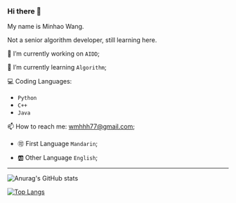 ### Hi there 👋

<!--
**wmhcqw/wmhcqw** is a ✨ _special_ ✨ repository because its `README.md` (this file) appears on your GitHub profile.

Here are some ideas to get you started:

- 🔭 I’m currently working on ...
- 🌱 I’m currently learning ...
- 👯 I’m looking to collaborate on ...
- 🤔 I’m looking for help with ...
- 💬 Ask me about ...
- 📫 How to reach me: ...
- 😄 Pronouns: ...
- ⚡ Fun fact: ...
-->

My name is Minhao Wang.

Not a senior algorithm developer, still learning here.

🔭 I’m currently working on `AIDD`;

🌱 I’m currently learning `Algorithm`;

💻 Coding Languages:
  - `Python`
  - `C++`
  - `Java`

📫 How to reach me: wmhhh77@gmail.com;

  - 🉑 First Language `Mandarin`;

  - 🆎 Other Language `English`;

---

![Anurag's GitHub stats](https://github-readme-stats.vercel.app/api?username=wmhcqw&count_private=true&theme=dracula&show_icons=true)

[![Top Langs](https://github-readme-stats.vercel.app/api/top-langs/?username=wmhcqw&layout=compact)](https://github.com/wmhcqw/github-readme-stats)

